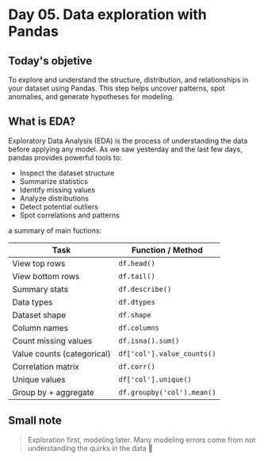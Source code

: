 # Day 05. Data exploration with Pandas 
## Today's objetive 
To explore and understand the structure, distribution, and relationships in your dataset using Pandas. This step helps uncover patterns, spot anomalies, and generate hypotheses for modeling.

## What is EDA? 
Exploratory Data Analysis (EDA) is the process of understanding the data before applying any model. As we saw yesterday and the last few days, pandas provides powerful tools to:

- Inspect the dataset structure
- Summarize statistics
- Identify missing values
- Analyze distributions
- Detect potential outliers
- Spot correlations and patterns

a summary of main fuctions:

| Task                       | Function / Method          |
| -------------------------- | -------------------------- |
| View top rows              | `df.head()`                |
| View bottom rows           | `df.tail()`                |
| Summary stats              | `df.describe()`            |
| Data types                 | `df.dtypes`                |
| Dataset shape              | `df.shape`                 |
| Column names               | `df.columns`               |
| Count missing values       | `df.isna().sum()`          |
| Value counts (categorical) | `df['col'].value_counts()` |
| Correlation matrix         | `df.corr()`                |
| Unique values              | `df['col'].unique()`       |
| Group by + aggregate       | `df.groupby('col').mean()` |

## Small note 
> Exploration first, modeling later. Many modeling errors come from not understanding the quirks in the data 🌱